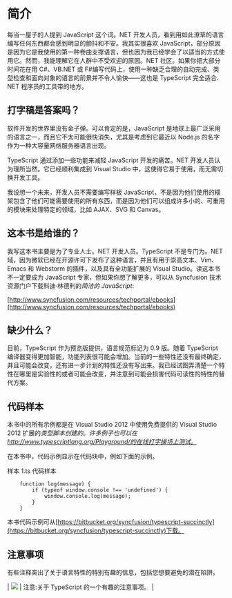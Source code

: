 # 简介

每当一屋子的人提到 JavaScript 这个词。NET 开发人员，看到用如此潦草的语言编写任何东西都会感到明显的颤抖和不安。我其实很喜欢 JavaScript，部分原因是因为它是我使用的第一种卷曲支撑语言，但也因为我已经学会了以适当的方式使用它。然而，我能理解它在人群中不受欢迎的原因。NET 社区。如果你把大部分时间花在用 C#、VB.NET 或 F#编写代码上，使用一种缺乏合理的自动完成、类型检查和面向对象的语言的前景并不令人愉快——这也是 TypeScript 完全适合. NET 程序员的工具带的地方。

## 打字稿是答案吗？

软件开发的世界里没有金子弹。可以肯定的是，JavaScript 是地球上最广泛采用的语言之一，而且它不太可能很快消失，尤其是考虑到它最近以 Node.js 的名字作为一种大容量网络服务器语言出现。

TypeScript 通过添加一些功能来减轻 JavaScript 开发的痛苦。NET 开发人员认为理所当然。它已经顺利集成到 Visual Studio 中，这使得它易于使用，而无需切换开发工具。

我设想一个未来，开发人员不需要编写样板 JavaScript，不是因为他们使用的框架包含了他们可能需要使用的所有东西，而是因为他们可以组成许多小的、可重用的模块来处理特定的领域，比如 AJAX、SVG 和 Canvas。

## 这本书是给谁的？

我写这本书主要是为了专业人士。NET 开发人员。TypeScript 不是专门为。NET 域，因为微软已经在开源许可下发布了这种语言，并且有用于崇高文本、Vim、Emacs 和 Webstorm 的插件，以及具有全功能扩展的 Visual Studio。读这本书不一定要成为 JavaScript 专家，但如果你想了解更多，可以从 Syncfusion 技术资源门户下载科迪·林德利的*简洁的 JavaScript*:

[http://www.syncfusion.com/resources/techportal/ebooks](http://www.syncfusion.com/resources/techportal/ebooks)

## 缺少什么？

目前，TypeScript 作为预览版提供，语言规范标记为 0.9 版。随着 TypeScript 编译器变得更加智能，功能列表很可能会增加。当前的一些特性还没有最终确定，并且可能会改变，还有进一步计划的特性还没有写出来。我已经试图弄清楚一个特性在哪里是实验性的或者可能会改变，并注意到可能会损害代码可读性的特性的替代方案。

## 代码样本

本书中的所有示例都是在 Visual Studio 2012 中使用免费提供的 Visual Studio 2012 扩展的*类型脚本创建的。许多例子也可以在 http://www.typescriptlang.org/Playground/的在线打字操场上测试。*

在本书中，代码示例显示在代码块中，例如下面的示例。

样本 1.ts 代码样本

```
    function log(message) {
        if (typeof window.console !== 'undefined') {
            window.console.log(message);
        }
    }

```

本书代码示例可从[https://bitbucket.org/syncfusion/typescript-succinctly](https://bitbucket.org/syncfusion/typescript-succinctly)下载。

## 注意事项

有些注释突出了关于语言特性的特别有趣的信息，包括您想要避免的潜在陷阱。

| ![](../Images/image001.png) | 注意:关于 TypeScript 的一个有趣的注意事项。 |
